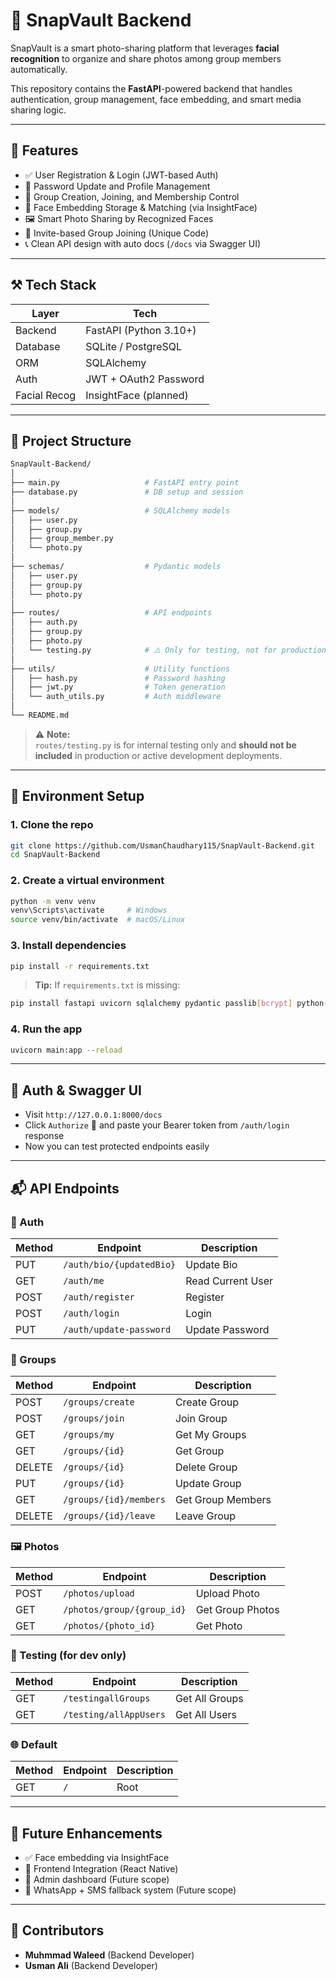 # 📸 SnapVault Backend

SnapVault is a smart photo-sharing platform that leverages **facial recognition** to organize and share photos among group members automatically.

This repository contains the **FastAPI**-powered backend that handles authentication, group management, face embedding, and smart media sharing logic.

---

## 🚀 Features

- ✅ User Registration & Login (JWT-based Auth)
- 🔐 Password Update and Profile Management
- 👥 Group Creation, Joining, and Membership Control
- 🧠 Face Embedding Storage & Matching (via InsightFace)
- 🖼️ Smart Photo Sharing by Recognized Faces
- 📩 Invite-based Group Joining (Unique Code)
- 📞 Clean API design with auto docs (`/docs` via Swagger UI)

---

## ⚒️ Tech Stack

| Layer        | Tech                   |
| ------------ | ---------------------- |
| Backend      | FastAPI (Python 3.10+) |
| Database     | SQLite / PostgreSQL    |
| ORM          | SQLAlchemy             |
| Auth         | JWT + OAuth2 Password  |
| Facial Recog | InsightFace (planned)  |

---

## 📁 Project Structure

```bash
SnapVault-Backend/
│
├── main.py                   # FastAPI entry point
├── database.py               # DB setup and session
│
├── models/                   # SQLAlchemy models
│   ├── user.py
│   ├── group.py
│   ├── group_member.py
│   └── photo.py
│
├── schemas/                  # Pydantic models
│   ├── user.py
│   ├── group.py
│   └── photo.py
│
├── routes/                   # API endpoints
│   ├── auth.py
│   ├── group.py
│   ├── photo.py
│   └── testing.py            # ⚠️ Only for testing, not for production/dev
│
├── utils/                    # Utility functions
│   ├── hash.py               # Password hashing
│   ├── jwt.py                # Token generation
│   └── auth_utils.py         # Auth middleware
│
└── README.md
```

> ⚠️ **Note:**\
> `routes/testing.py` is for internal testing only and **should not be included** in production or active development deployments.

---

## 🔧 Environment Setup

### 1. Clone the repo

```bash
git clone https://github.com/UsmanChaudhary115/SnapVault-Backend.git
cd SnapVault-Backend
```

### 2. Create a virtual environment

```bash
python -m venv venv
venv\Scripts\activate     # Windows  
source venv/bin/activate  # macOS/Linux
```

### 3. Install dependencies

```bash
pip install -r requirements.txt
```

> **Tip:** If `requirements.txt` is missing:

```bash
pip install fastapi uvicorn sqlalchemy pydantic passlib[bcrypt] python-jose[cryptography]
```

### 4. Run the app

```bash
uvicorn main:app --reload
```

---

## 🔑 Auth & Swagger UI

- Visit `http://127.0.0.1:8000/docs`
- Click `Authorize` 🔐 and paste your Bearer token from `/auth/login` response
- Now you can test protected endpoints easily

---

## 📬 API Endpoints

### 🔐 Auth
| Method | Endpoint                       | Description        |
|--------|--------------------------------|--------------------|
| PUT    | `/auth/bio/{updatedBio}`       | Update Bio         |
| GET    | `/auth/me`                     | Read Current User  |
| POST   | `/auth/register`               | Register           |
| POST   | `/auth/login`                  | Login              |
| PUT    | `/auth/update-password`        | Update Password    |

### 👥 Groups
| Method | Endpoint                       | Description         |
|--------|--------------------------------|---------------------|
| POST   | `/groups/create`               | Create Group        |
| POST   | `/groups/join`                 | Join Group          |
| GET    | `/groups/my`                   | Get My Groups       |
| GET    | `/groups/{id}`                 | Get Group           |
| DELETE | `/groups/{id}`                 | Delete Group        |
| PUT    | `/groups/{id}`                 | Update Group        |
| GET    | `/groups/{id}/members`         | Get Group Members   |
| DELETE | `/groups/{id}/leave`           | Leave Group         |

### 🖼️ Photos
| Method | Endpoint                        | Description         |
|--------|----------------------------------|---------------------|
| POST   | `/photos/upload`                | Upload Photo        |
| GET    | `/photos/group/{group_id}`      | Get Group Photos    |
| GET    | `/photos/{photo_id}`            | Get Photo           |

### 🧪 Testing (for dev only)
| Method | Endpoint                        | Description         |
|--------|----------------------------------|---------------------|
| GET    | `/testingallGroups`             | Get All Groups      |
| GET    | `/testing/allAppUsers`          | Get All Users       |

### 🌐 Default
| Method | Endpoint | Description |
|--------|----------|-------------|
| GET    | `/`      | Root        |

---

## 🧠 Future Enhancements

- ✅ Face embedding via InsightFace
- 📱 Frontend Integration (React Native)
- 📜 Admin dashboard (Future scope)
- 🔄 WhatsApp + SMS fallback system (Future scope)

---

## 👥 Contributors

- **Muhmmad Waleed** (Backend Developer)
- **Usman Ali** (Backend Developer)

